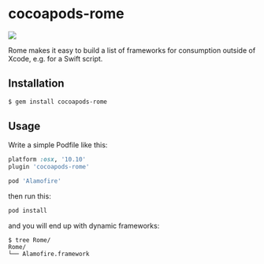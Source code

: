 # cocoapods-rome

![](yolo.jpg)

Rome makes it easy to build a list of frameworks for consumption outside of
Xcode, e.g. for a Swift script.

## Installation

```bash
$ gem install cocoapods-rome
```

## Usage

Write a simple Podfile like this:

```ruby
platform :osx, '10.10'
plugin 'cocoapods-rome'

pod 'Alamofire'
```

then run this:

```bash
pod install
```

and you will end up with dynamic frameworks:

```
$ tree Rome/
Rome/
└── Alamofire.framework
```
